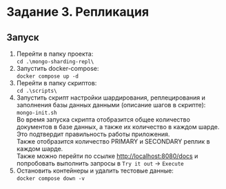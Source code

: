 # Задание 3. Репликация

## Запуск

1. Перейти в папку проекта:  
`cd .\mongo-sharding-repl\`
2. Запустить docker-compose:  
`docker compose up -d`
3. Перейти в папку скриптов:  
`cd .\scripts\`
4. Запустить скрипт настройки шардирования, реплецирования и заполнения базы данных данными (описание шагов в скрипте):  
`mongo-init.sh`  
   Во время запуска скрипта отобразится общее количество документов в базе данных, а также их количество в каждом шарде. Это подтвердит правильность работы приложения.  
   Также отобразится количество PRIMARY и SECONDARY реплик в каждом шарде.  
   Также можно перейти по ссылке [http://localhost:8080/docs](http://localhost:8080/docs) и попробовать выполнить запросы в `Try it out` → `Execute`
5. Остановить контейнеры и удалить тестовые данные:  
`docker compose down -v`